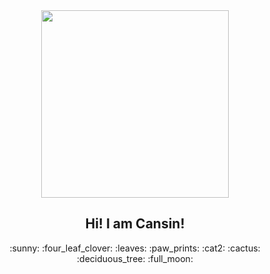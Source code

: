 
<!--
**CansinAlkacGok/CansinAlkacGok** is a ✨ _special_ ✨ repository because its `README.md` (this file) appears on your GitHub profile.

Here are some ideas to get you started:

- 🔭 I’m currently working on ...
- 🌱 I’m currently learning ...
- 👯 I’m looking to collaborate on ...
- 🤔 I’m looking for help with ...
- 💬 Ask me about ...
- 📫 How to reach me: ...
- 😄 Pronouns: ...
- ⚡ Fun fact: ...
-->


  <div id="header" align="center">
    <img src="https://media.giphy.com/media/L1R1tvI9svkIWwpVYr/giphy.gif" width="300"/>
  </div>
  <div>
    <h2 align="center">Hi! I am Cansin!</h2>
    <p align="center"> :sunny: :four_leaf_clover: :leaves: :paw_prints: :cat2: :cactus: :deciduous_tree: :full_moon: </p>
  </div>  



